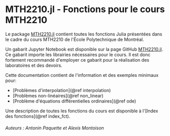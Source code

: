 # MTH2210.jl - Fonctions pour le cours MTH2210

Le package [MTH2210.jl](https://github.com/AntoninPaquette/MTH2210.jl) contient toutes les fonctions Julia présentées dans le cadre du cours MTH2210 de l'École Polytechnique de Montréal.

Un gabarit Jupyter Notebook est disponible sur la page GitHub [MTH2210.jl](https://github.com/AntoninPaquette/MTH2210.jl). Ce gabarit importe les librairies nécessaires pour le cours. Il est donc fortement recommandé d'employer ce gabarit pour la réalisation des laboratoires et des devoirs.

Cette documentation contient de l'information et des exemples minimaux pour:

* [Problèmes d'interpolation](@ref interpolation)
* [Problèmes non-linéaires](@ref non_linear)
* [Problème d'équations différentielles ordinaires](@ref ode)

Une description de toutes les fonctions du cours est disponible à l'[Index des fonctions](@ref index_fct).

###### Auteurs : Antonin Paquette et Alexis Montoison
